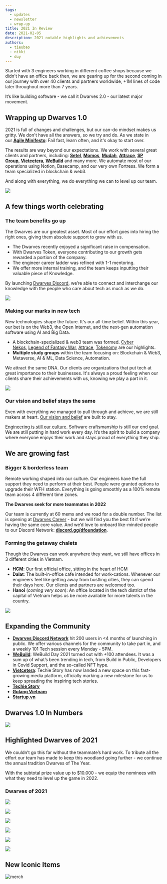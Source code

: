 ```yaml
---
tags: 
  - updates
  - newsletter
  - wrap-up
title: 2021 In Review
date: 2021-02-05
description: 2021 notable highlights and achievements 
authors: 
  - tieubao
  - nikki
  - duy
---
```


Started with 3 engineers working in different coffee shops because we didn't have an office back then, we are gearing up for the second coming in our journey with over 40 clients and partners worldwide, +1M lines of code later throughout more than 7 years.

It’s like building software - we call it Dwarves 2.0 - our latest major movement.

## Wrapping up Dwarves 1.0

2021 is full of changes and challenges, but our can-do mindset makes us gritty. We don't have all the answers, so we try and do. As we state in our [**Agile Minifesto**](https://dwarves.foundation/manifesto): Fail fast, learn often, and it's okay to start over.

The results are way beyond our expectations. We work with several great clients and partners, including: [**Setel**](http://setel.com/), **[Momos](http://momos.io/)**, [**Mudah**](http://mudah.my/), [**Attrace**](http://attrace.com/), [**SP Group**](http://spgroup.com.sg/), [**Vietcetera**](http://vietcetera.com/), [**WeBuild**](http://webuild.community/) and many more. We automate most of our operations using Notion, Basecamp, and our very own Fortress. We form a team specialized in blockchain & web3.

And along with everything, we do everything we can to level up our team.

![](assets/2021-in-review_2021-dwarves-in-review.webp)

## A few things worth celebrating

### The team benefits go up

The Dwarves are our greatest asset. Most of our effort goes into hiring the right ones, giving them absolute support to grow with us.

- The Dwarves recently enjoyed a significant raise in compensation.
- With Dwarves Token, everyone contributing to our growth gets rewarded a portion of the company.
- The engineer career ladder was refined with 1-1 mentoring.
- We offer more internal training, and the team keeps inputting their valuable piece of Knowledge.

By launching [Dwarves Discord](https://discord.gg/dfoundation), we’re able to connect and interchange our knowledge with the people who care about tech as much as we do.

![](assets/2021-in-review_2021-dwarves-discord.webp)

### Making our marks in new tech

New technologies shape the future. It's our all-time belief. Within this year, our bet is on the Web3, the Open Internet, and the next-gen automation software using AI and Big Data.

- A blockchain-specialized & web3 team was formed. [Cyber Nekos](http://pod.so/), [Legend of Fantasy War](http://legendfantasywar.com/), [Attrace](http://attrace.com/), [Tokenomy](http://tokenomy.com/) are our highlights.
- **Multiple study groups** within the team focusing on: Blockchain & Web3, Metaverse, AI & ML, Data Science, Automation.

We attract the same DNA. Our clients are organizations that put tech at great importance to their businesses. It's always a proud feeling when our clients share their achievements with us, knowing we play a part in it.

![](assets/2021-in-review_2021-dwarves-in-review-project.webp)

### Our vision and belief stays the same

Even with everything we managed to pull through and achieve, we are still makers at heart. [Our vision and belief](https://github.com/dwarvesf/handbook/) are built to stay.

[Engineering is still our culture](). Software craftsmanship is still our end goal. We are still putting in hard work every day. It’s the spirit to build a company where everyone enjoys their work and stays proud of everything they ship.

## We are growing fast

### Bigger & borderless team

Remote working shaped into our culture. Our engineers have the full support they need to perform at their best. People were granted options to upgrade their WFH station. Everything is going smoothly as a 100% remote team across 4 different time zones.

**The Dwarves seek for more teammates in 2022**

Our team is currently at 60 mems and we road for a double number. The list is opening at [Dwarves Career](https://memo.d.foundation/careers/hiring/) - but we will find you the best fit if we’re having the same core value.
And we’d love to onboard like-minded people to our Discord Network: [**discord.gg/dfoundation**](http://discord.gg/dfoundation).

### Forming the getaway chalets

Though the Dwarves can work anywhere they want, we still have offices in 3 different cities in Vietnam.

- **HCM**: Our first official office, sitting in the heart of HCM
- **Dalat**: The built-in-office cafe intended for work-cations. Whenever our engineers feel like getting away from bustling cities, they can spend their days here. Our clients and partners are welcomed too.
- **Hanoi** (*coming very soon*): An office located in the tech district of the capital of Vietnam helps us be more available for more talents in the country.

![](assets/2021-in-review_2021-danang-office.webp)

## Expanding the Community

- **[Dwarves Discord Network](http://discord.gg/dfoundation)** hit 200 users in <4 months of launching in public. We offer various channels for the community to take part in, and a weekly 101 Tech session every Monday - 5PM.
- **[WeBuild](http://webuild.community/)**: WeBuild Day 2021 turned out with +100 attendees. It was a sum up of what’s been trending in tech, from Build in Public, Developers in Covid Support, and the so-called NFT hype.
- **[Vietcetera](http://vietcetera.com/)**: Techie Story has now landed a new space on this fast-growing media platform, officially marking a new milestone for us to keep spreading the inspiring tech stories.
- **[Techie Story](http://techiestory.net/)**
- **[Golang Vietnam](http://golang.org.vn/)**
- **[Startup.vn](https://startup.vn/)**

## Dwarves 1.0 In Numbers

![](assets/2021-in-review_2021-dwarves-in-numbers.webp)

## Highlighted Dwarves of 2021

We couldn’t go this far without the teammate’s hard work. To tribute all the effort our team has made to keep this woodland going further - we continue the annual tradition Dwarves of The Year.

With the subtotal prize value up to $10.000 - we equip the nominees with what they need to level up the game in 2022.

### Dwarves of 2021

![](assets/2021-in-review_2021-dwarves-contribution.webp)

![](assets/2021-in-review_2021-dwarves-growth.webp)

![](assets/2021-in-review_2021-dwarves-knowledge.webp)

![](assets/2021-in-review_2021-dwarves-influence.webp)

![](assets/2021-in-review_2021-dwarves-teamwork.webp)

![](assets/2021-in-review_2021-dwarves-honorable.webp)

## New Iconic Items

![merch](assets/2021-in-review_2021-whats-new-december_2021-december-all-hands-meeting_fd61221cb31785842fecd3ff2339aab6_md5.webp)
